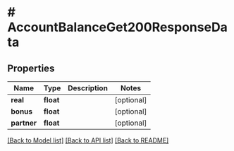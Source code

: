 # # AccountBalanceGet200ResponseData

## Properties

Name | Type | Description | Notes
------------ | ------------- | ------------- | -------------
**real** | **float** |  | [optional]
**bonus** | **float** |  | [optional]
**partner** | **float** |  | [optional]

[[Back to Model list]](../../README.md#models) [[Back to API list]](../../README.md#endpoints) [[Back to README]](../../README.md)
